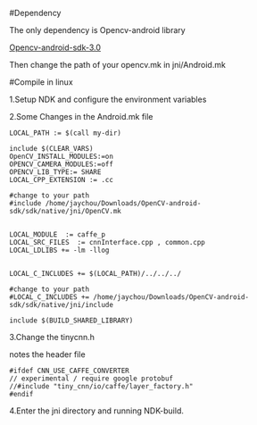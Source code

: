 
#Dependency

The only dependency is Opencv-android library

[Opencv-android-sdk-3.0](http://opencv.org/downloads.html)

Then change the path of your opencv.mk in jni/Android.mk 

#Compile in linux 

1.Setup NDK and configure the environment variables 

2.Some Changes in the Android.mk file
  ```
LOCAL_PATH := $(call my-dir)  
 
include $(CLEAR_VARS)    
OpenCV_INSTALL_MODULES:=on
OPENCV_CAMERA_MODULES:=off
OPENCV_LIB_TYPE:= SHARE
LOCAL_CPP_EXTENSION := .cc

#change to your path
#include /home/jaychou/Downloads/OpenCV-android-sdk/sdk/native/jni/OpenCV.mk


LOCAL_MODULE  := caffe_p
LOCAL_SRC_FILES  := cnnInterface.cpp , common.cpp
LOCAL_LDLIBS += -lm -llog 


LOCAL_C_INCLUDES += $(LOCAL_PATH)/../../../

#change to your path
#LOCAL_C_INCLUDES += /home/jaychou/Downloads/OpenCV-android-sdk/sdk/native/jni/include

include $(BUILD_SHARED_LIBRARY)
  
  ```
  
3.Change the tinycnn.h 

  notes the header file
  ```
#ifdef CNN_USE_CAFFE_CONVERTER
// experimental / require google protobuf
//#include "tiny_cnn/io/caffe/layer_factory.h"
#endif

  ```
  
4.Enter the jni directory and running NDK-build.



